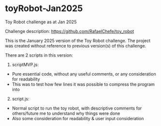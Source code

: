 # toyRobot-Jan2025
 Toy Robot challenge as at Jan 2025
 
 Challenge description: https://github.com/RafaelChefe/toy_robot

This is the January 2025 version of the Toy Robot challenge.
The project was created without reference to previous version(s) of this challenge.

There are 2 scripts in this version:
1. scriptMVP.js:
- Pure essential code, without any useful comments, or any consideration for readability
- This was to test how few lines it was possible to compress the program into

2. script.js:
- Normal script to run the toy robot, with descriptive comments for others/future me to understand why things were done
- Also some consideration for readability & user input consideration

